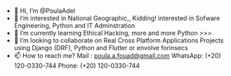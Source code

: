 - 👋 Hi, I’m @PoulaAdel
- 👀 I’m interested in National Geographic,, Kidding! interested in Sofware Engineering, Python and IT Adminstration
- 🌱 I’m currently learning Ethical Hacking, more and more Python >>>
- 💞️ I’m looking to collaborate on Real Cross Platform Applications Projects using Django (DRF), Python and Flutter or envolve forinsecs 
- 📫 How to reach me?
Mail : poula.a.fouad@gmail.com
WhatsApp: (+20) 120-0330-744
Phone: (+20) 120-0330-744


